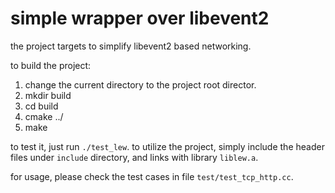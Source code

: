 simple wrapper over libevent2
=======================================
the project targets to simplify libevent2 based networking.

to build the project:

1.  change the current directory to the project root director.
2.  mkdir build
3.  cd build
4.  cmake ../
5.  make

to test it, just run `./test_lew`.
to utilize the project, simply include the header files under `include` directory,
and links with library `liblew.a`.

for usage, please check the test cases in file `test/test_tcp_http.cc`.

